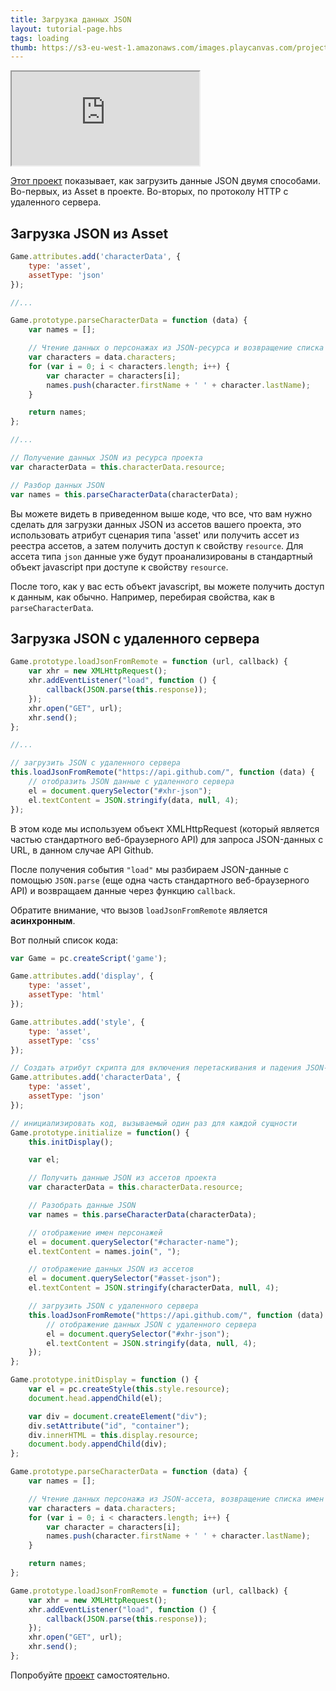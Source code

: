 ```yaml
---
title: Загрузка данных JSON
layout: tutorial-page.hbs
tags: loading
thumb: https://s3-eu-west-1.amazonaws.com/images.playcanvas.com/projects/12/405827/G8YF23-image-75.jpg
---
```


<iframe loading="lazy" src="https://playcanv.as/p/cHnXIXoN/" title="Загрузка данных JSON"></iframe>

[Этот проект][1] показывает, как загрузить данные JSON двумя способами. Во-первых, из Asset в проекте. Во-вторых, по протоколу HTTP с удаленного сервера.

## Загрузка JSON из Asset

```javascript
Game.attributes.add('characterData', {
    type: 'asset',
    assetType: 'json'
});

//...

Game.prototype.parseCharacterData = function (data) {
    var names = [];

    // Чтение данных о персонажах из JSON-ресурса и возвращение списка имен
    var characters = data.characters;
    for (var i = 0; i < characters.length; i++) {
        var character = characters[i];
        names.push(character.firstName + ' ' + character.lastName);
    }

    return names;
};

//...

// Получение данных JSON из ресурса проекта
var characterData = this.characterData.resource;

// Разбор данных JSON
var names = this.parseCharacterData(characterData);
```

Вы можете видеть в приведенном выше коде, что все, что вам нужно сделать для загрузки данных JSON из ассетов вашего проекта, это использовать атрибут сценария типа 'asset' или получить ассет из реестра ассетов, а затем получить доступ к свойству `resource`. Для ассета типа `json` данные уже будут проанализированы в стандартный объект javascript при доступе к свойству `resource`.

После того, как у вас есть объект javascript, вы можете получить доступ к данным, как обычно. Например, перебирая свойства, как в `parseCharacterData`.

## Загрузка JSON с удаленного сервера

```javascript
Game.prototype.loadJsonFromRemote = function (url, callback) {
    var xhr = new XMLHttpRequest();
    xhr.addEventListener("load", function () {
        callback(JSON.parse(this.response));
    });
    xhr.open("GET", url);
    xhr.send();
};

//...

// загрузить JSON с удаленного сервера
this.loadJsonFromRemote("https://api.github.com/", function (data) {
    // отобразить JSON данные с удаленного сервера
    el = document.querySelector("#xhr-json");
    el.textContent = JSON.stringify(data, null, 4);
});
```

В этом коде мы используем объект XMLHttpRequest (который является частью стандартного веб-браузерного API) для запроса JSON-данных с URL, в данном случае API Github.

После получения события `"load"` мы разбираем JSON-данные с помощью `JSON.parse` (еще одна часть стандартного веб-браузерного API) и возвращаем данные через функцию `callback`.

Обратите внимание, что вызов `loadJsonFromRemote` является **асинхронным**.

Вот полный список кода:

```javascript
var Game = pc.createScript('game');

Game.attributes.add('display', {
    type: 'asset',
    assetType: 'html'
});

Game.attributes.add('style', {
    type: 'asset',
    assetType: 'css'
});

// Создать атрибут скрипта для включения перетаскивания и падения JSON-ассета с данными персонажа
Game.attributes.add('characterData', {
    type: 'asset',
    assetType: 'json'
});

// инициализировать код, вызываемый один раз для каждой сущности
Game.prototype.initialize = function() {
    this.initDisplay();

    var el;

    // Получить данные JSON из ассетов проекта
    var characterData = this.characterData.resource;

    // Разобрать данные JSON
    var names = this.parseCharacterData(characterData);

    // отображение имен персонажей
    el = document.querySelector("#character-name");
    el.textContent = names.join(", ");

    // отображение данных JSON из ассетов
    el = document.querySelector("#asset-json");
    el.textContent = JSON.stringify(characterData, null, 4);

    // загрузить JSON с удаленного сервера
    this.loadJsonFromRemote("https://api.github.com/", function (data) {
        // отображение данных JSON с удаленного сервера
        el = document.querySelector("#xhr-json");
        el.textContent = JSON.stringify(data, null, 4);
    });
};

Game.prototype.initDisplay = function () {
    var el = pc.createStyle(this.style.resource);
    document.head.appendChild(el);

    var div = document.createElement("div");
    div.setAttribute("id", "container");
    div.innerHTML = this.display.resource;
    document.body.appendChild(div);
};

Game.prototype.parseCharacterData = function (data) {
    var names = [];

    // Чтение данных персонажа из JSON-ассета, возвращение списка имен
    var characters = data.characters;
    for (var i = 0; i < characters.length; i++) {
        var character = characters[i];
        names.push(character.firstName + ' ' + character.lastName);
    }

    return names;
};

Game.prototype.loadJsonFromRemote = function (url, callback) {
    var xhr = new XMLHttpRequest();
    xhr.addEventListener("load", function () {
        callback(JSON.parse(this.response));
    });
    xhr.open("GET", url);
    xhr.send();
};
```

Попробуйте [проект][1] самостоятельно.

[1]: https://playcanvas.com/project/405827
